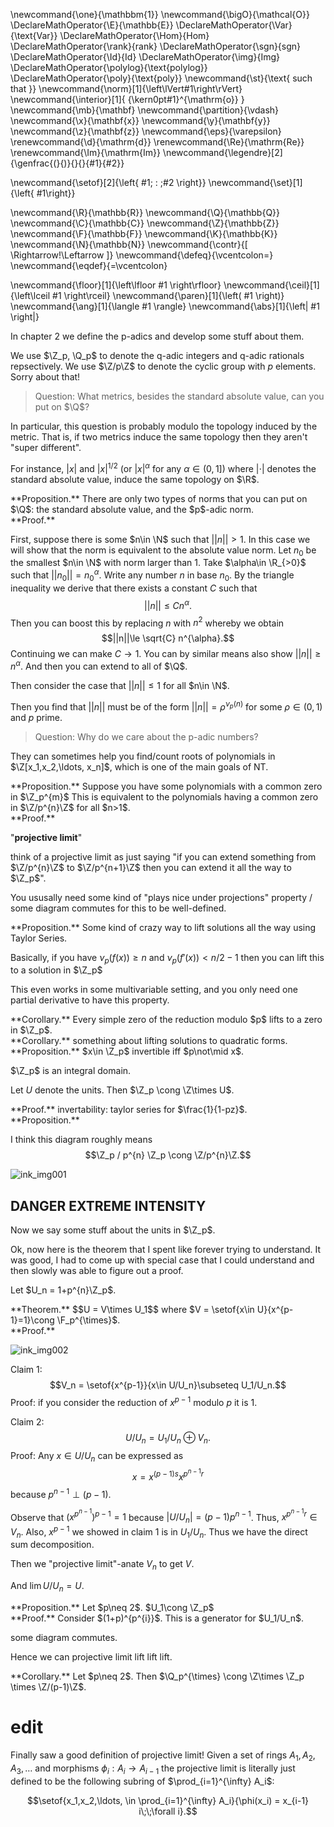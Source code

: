 \newcommand{\one}{\mathbbm{1}}
\newcommand{\bigO}{\mathcal{O}}
\DeclareMathOperator{\E}{\mathbb{E}}
\DeclareMathOperator{\Var}{\text{Var}}
\DeclareMathOperator{\Hom}{Hom}
\DeclareMathOperator{\rank}{rank}
\DeclareMathOperator{\sgn}{sgn}
\DeclareMathOperator{\Id}{Id}
\DeclareMathOperator{\img}{Img}
\DeclareMathOperator{\polylog}{\text{polylog}}
\DeclareMathOperator{\poly}{\text{poly}}
\newcommand{\st}{\text{ such that }}
\newcommand{\norm}[1]{\left\lVert#1\right\rVert}
\newcommand{\interior}[1]{ {\kern0pt#1}^{\mathrm{o}} }
\newcommand{\mb}{\mathbf}
\newcommand{\partition}{\vdash}
\newcommand{\x}{\mathbf{x}}
\newcommand{\y}{\mathbf{y}}
\newcommand{\z}{\mathbf{z}}
\newcommand{\eps}{\varepsilon}
\renewcommand{\d}{\mathrm{d}}
\renewcommand{\Re}{\mathrm{Re}}
\renewcommand{\Im}{\mathrm{Im}}
\newcommand{\legendre}[2]{\genfrac{(}{)}{}{}{#1}{#2}}

\newcommand{\setof}[2]{\left\{ #1\; : \;#2 \right\}}
\newcommand{\set}[1]{\left\{ #1\right\}}

\newcommand{\R}{\mathbb{R}}
\newcommand{\Q}{\mathbb{Q}}
\newcommand{\C}{\mathbb{C}}
\newcommand{\Z}{\mathbb{Z}}
\newcommand{\F}{\mathbb{F}}
\newcommand{\K}{\mathbb{K}}
\newcommand{\N}{\mathbb{N}}
\newcommand{\contr}{\[ \Rightarrow\!\Leftarrow \]}
\newcommand{\defeq}{\vcentcolon=}
\newcommand{\eqdef}{=\vcentcolon}

\newcommand{\floor}[1]{\left\lfloor #1 \right\rfloor}
\newcommand{\ceil}[1]{\left\lceil #1 \right\rceil}
\newcommand{\paren}[1]{\left( #1 \right)}
\newcommand{\ang}[1]{\langle #1 \rangle}
\newcommand{\abs}[1]{\left| #1 \right|}


In chapter 2 we define the p-adics and develop some stuff about
them.

We use $\Z_p, \Q_p$ to denote the q-adic integers and q-adic
rationals repsectively. We use $\Z/p\Z$ to denote the cyclic
group with $p$ elements. Sorry about that!


> Question: What metrics, besides the standard absolute value,
can you put on $\Q$?

In particular, this question is probably modulo the topology
induced by the metric.
That is, if two metrics induce the same topology then they aren't
"super different".

For instance, $|x|$ and $|x|^{1/2}$ (or $|x|^{\alpha}$ for any $\alpha\in (0,1]$) where $|\cdot|$ denotes the
standard absolute value, induce the same topology on $\R$.

<div class="prop envbox">**Proposition.**
There are only two types of norms that you can put on $\Q$: 
the standard absolute value, and the $p$-adic norm.
</div>
<div class="pf envbox">**Proof.**

First, suppose there is some $n\in \N$ such that  $||n|| > 1$. 
In this case we will show that the norm is equivalent to the
absolute value norm.
Let $n_0$ be the smallest $n\in \N$ with norm larger than $1$.
Take $\alpha\in \R_{>0}$ such that  $||n_0|| = n_0^{\alpha}$.
Write any number $n$ in base $n_0$.
By the triangle inequality we derive that there exists a constant
$C$ such that 
$$||n||\le C n^{\alpha}.$$
Then you can boost this by replacing $n$ with  $n^2$ whereby we
obtain
$$||n||\le \sqrt{C} n^{\alpha}.$$
Continuing we can make $C\to 1$.
You can by similar means also show $||n||\ge n^{\alpha}$.
And then you can extend to all of $\Q$.

Then consider the case that $||n||\le 1$ for all  $n\in \N$.

Then you find that $||n||$ must be of the form  $||n|| =
\rho^{\nu_p(n)}$ for some $\rho\in(0,1)$ and  $p$ prime.

</div>


> Question: Why do we care about the p-adic numbers?

They can sometimes help you find/count roots of polynomials in $\Z[x_1,x_2,\ldots,
x_n]$, which is one of the main goals of NT.

<div class="prop envbox">**Proposition.**
Suppose you have some polynomials with a common zero in $\Z_p^{m}$ 
This is equivalent to the polynomials having a common zero in
$\Z/p^{n}\Z$ for all $n>1$.
</div>
<div class="pf envbox">**Proof.**

"**projective limit**"

think of a projective limit as just saying "if you can extend
something from $\Z/p^{n}\Z$ to $\Z/p^{n+1}\Z$ then you can extend
it all the way to $\Z_p$".

You ususally need some kind of "plays nice under projections"
property / some diagram commutes for this to  be well-defined.

</div>

<div class="prop envbox">**Proposition.**
Some kind of crazy way to lift solutions all the way using Taylor Series.

Basically, if you have $\nu_p(f(x))\ge n$ and $\nu_p(f'(x))<n/2-1$
then you can lift this to a solution in $\Z_p$

This even works in some multivariable setting, and you only need
one partial derivative to have this property.
</div>

<div class="cor envbox">**Corollary.**
Every simple zero of the reduction modulo $p$ lifts to a zero in
$\Z_p$.
</div>

<div class="cor envbox">**Corollary.**
something about lifting solutions to quadratic forms.
</div>

<div class="prop envbox">**Proposition.**
$x\in \Z_p$ invertible iff $p\not\mid x$.

$\Z_p$ is an integral domain.

Let $U$ denote the units.
Then $\Z_p \cong \Z\times U$.
</div>
<div class="pf envbox">**Proof.**
invertability: taylor series for $\frac{1}{1-pz}$.
</div>

<div class="prop envbox">**Proposition.**

I think this diagram roughly means
$$\Z_p / p^{n} \Z_p \cong \Z/p^{n}\Z.$$


![ink_img001](src/images/ink_img001.png)

</div>


## DANGER EXTREME INTENSITY

Now we say some stuff about the units in $\Z_p$.

Ok, now here is the theorem that I spent like forever trying to
understand. It was good, I had to come up with special case that
I could understand and then slowly was able to figure out a
proof.

Let $U_n = 1+p^{n}\Z_p$.

<div class="thm envbox">**Theorem.**
$$U = V\times U_1$$
where $V = \setof{x\in U}{x^{p-1}=1}\cong \F_p^{\times}$.
</div>
<div class="pf envbox">**Proof.**

![ink_img002](src/images/ink_img002.png)

Claim 1:
$$V_n = \setof{x^{p-1}}{x\in U/U_n}\subseteq U_1/U_n.$$
Proof: if you consider the reduction of $x^{p-1}$ modulo $p$ it is $1$.

Claim 2:
$$U/U_n = U_1/U_n \oplus V_n.$$
Proof:
Any $x\in U/U_n$ can be expressed as 
 $$x = x^{(p-1)s}x^{p^{n-1}r}$$
because $p^{n-1}\perp (p-1)$.

Observe that $(x^{p^{n-1}})^{p-1} = 1$ because $|U/U_n| =
(p-1)p^{n-1}$.
Thus, $x^{p^{n-1}r} \in V_n$.
Also, $x^{p-1}$ we showed in claim  1 is in $U_1/U_n$.
Thus we have the direct sum decomposition.

Then we "projective limit"-anate $V_n$ to get $V$.

And $\lim U/U_n = U.$

</div>

<div class="prop envbox">**Proposition.**
Let $p\neq 2$.
$U_1\cong \Z_p$
</div>
<div class="pf envbox">**Proof.**
Consider $(1+p)^{p^{i}}$. This is a generator for $U_1/U_n$.

some diagram commutes. 

Hence we can projective limit lift lift lift.
</div>

<div class="cor envbox">**Corollary.**
Let $p\neq 2$. Then
$\Q_p^{\times} \cong \Z\times \Z_p  \times  \Z/(p-1)\Z$.
</div>


# edit

Finally saw a good definition of projective limit!
Given a set of rings $A_1,A_2,A_3,\ldots$ and morphisms $\phi_i:
A_i \to A_{i-1}$ the projective limit is literally just defined
to be the following subring of  $\prod_{i=1}^{\infty} A_i$:

$$\setof{x_1,x_2,\ldots, \in \prod_{i=1}^{\infty} A_i}{\phi(x_i) = x_{i-1} i\;\;\forall i}.$$


